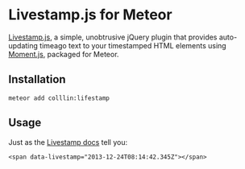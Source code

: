 # Livestamp.js for Meteor

[Livestamp.js](http://mattbradley.github.io/livestampjs/), a simple, unobtrusive
jQuery plugin that provides auto-updating timeago text to your timestamped HTML
elements using [Moment.js](http://momentjs.com/), packaged for Meteor.


Installation
-------------

`meteor add colllin:lifestamp`


Usage
-------------
Just as the [Livestamp docs](http://mattbradley.github.io/livestampjs/) tell you:

`<span data-livestamp="2013-12-24T08:14:42.345Z"></span>`
